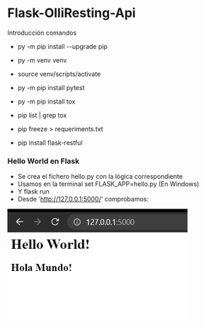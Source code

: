 # Flask-OlliResting-Api

Introducción comandos

- py -m pip install --upgrade pip 
- py -m venv venv
- source venv/scripts/activate

- py -m pip install pytest
- py -m pip install tox
- pip list | grep tox

- pip freeze > requeriments.txt
- pip install flask-restful

### Hello World en Flask

- Se crea el fichero hello.py con la lógica correspondiente 
- Usamos en la terminal set FLASK_APP=hello.py (En Windows)
- Y flask run
- Desde 'http://127.0.0.1:5000/' comprobamos:

![](Images/helloworld.png)